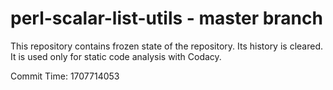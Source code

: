 # perl-scalar-list-utils - master branch

This repository contains frozen state of the repository.
Its history is cleared. It is used only for static code
analysis with Codacy.

Commit Time: 1707714053